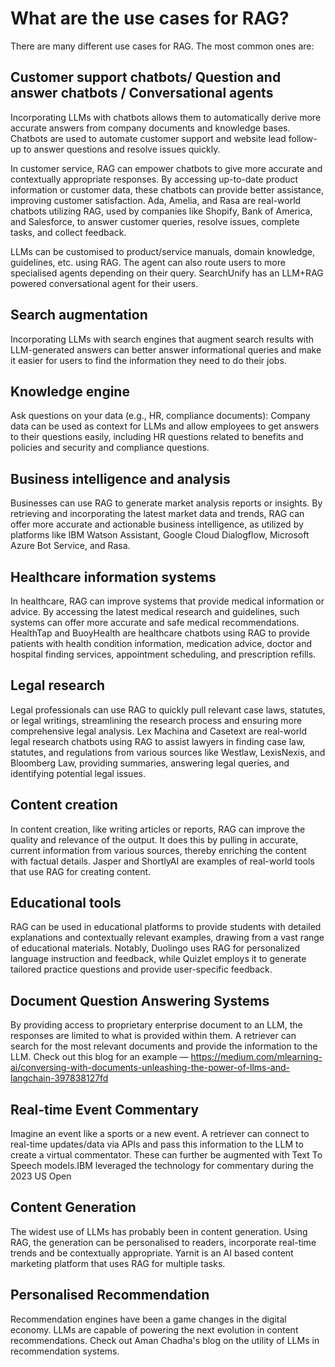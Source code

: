 # What are the use cases for RAG?

There are many different use cases for RAG. The most common ones are:

## Customer support chatbots/ Question and answer chatbots / Conversational agents

Incorporating LLMs with chatbots allows them to automatically derive more accurate answers from company documents and knowledge bases. Chatbots are used to automate customer support and website lead follow-up to answer questions and resolve issues quickly.

In customer service, RAG can empower chatbots to give more accurate and contextually appropriate responses. By accessing up-to-date product information or customer data, these chatbots can provide better assistance, improving customer satisfaction. Ada, Amelia, and Rasa are real-world chatbots utilizing RAG, used by companies like Shopify, Bank of America, and Salesforce, to answer customer queries, resolve issues, complete tasks, and collect feedback.

LLMs can be customised to product/service manuals, domain knowledge, guidelines, etc. using RAG. The agent can also route users to more specialised agents depending on their query. SearchUnify has an LLM+RAG powered conversational agent for their users.

## Search augmentation

Incorporating LLMs with search engines that augment search results with LLM-generated answers can better answer informational queries and make it easier for users to find the information they need to do their jobs.

## Knowledge engine

Ask questions on your data (e.g., HR, compliance documents): Company data can be used as context for LLMs and allow employees to get answers to their questions easily, including HR questions related to benefits and policies and security and compliance questions.

## Business intelligence and analysis

Businesses can use RAG to generate market analysis reports or insights. By retrieving and incorporating the latest market data and trends, RAG can offer more accurate and actionable business intelligence, as utilized by platforms like IBM Watson Assistant, Google Cloud Dialogflow, Microsoft Azure Bot Service, and Rasa.

## Healthcare information systems

In healthcare, RAG can improve systems that provide medical information or advice. By accessing the latest medical research and guidelines, such systems can offer more accurate and safe medical recommendations. HealthTap and BuoyHealth are healthcare chatbots using RAG to provide patients with health condition information, medication advice, doctor and hospital finding services, appointment scheduling, and prescription refills.

## Legal research

Legal professionals can use RAG to quickly pull relevant case laws, statutes, or legal writings, streamlining the research process and ensuring more comprehensive legal analysis. Lex Machina and Casetext are real-world legal research chatbots using RAG to assist lawyers in finding case law, statutes, and regulations from various sources like Westlaw, LexisNexis, and Bloomberg Law, providing summaries, answering legal queries, and identifying potential legal issues.

## Content creation

In content creation, like writing articles or reports, RAG can improve the quality and relevance of the output. It does this by pulling in accurate, current information from various sources, thereby enriching the content with factual details. Jasper and ShortlyAI are examples of real-world tools that use RAG for creating content.

## Educational tools

RAG can be used in educational platforms to provide students with detailed explanations and contextually relevant examples, drawing from a vast range of educational materials. Notably, Duolingo uses RAG for personalized language instruction and feedback, while Quizlet employs it to generate tailored practice questions and provide user-specific feedback.

## Document Question Answering Systems

By providing access to proprietary enterprise document to an LLM, the responses are limited to what is provided within them. A retriever can search for the most relevant documents and provide the information to the LLM. Check out this blog for an example —
https://medium.com/mlearning-ai/conversing-with-documents-unleashing-the-power-of-llms-and-langchain-397838127fd

## Real-time Event Commentary

Imagine an event like a sports or a new event. A retriever can connect to real-time updates/data via APIs and pass this information to the LLM to create a virtual commentator. These can further be augmented with Text To Speech models.IBM leveraged the technology for commentary during the 2023 US Open

## Content Generation

The widest use of LLMs has probably been in content generation. Using RAG, the generation can be personalised to readers, incorporate real-time trends and be contextually appropriate. Yarnit is an AI based content marketing platform that uses RAG for multiple tasks.

## Personalised Recommendation

Recommendation engines have been a game changes in the digital economy. LLMs are capable of powering the next evolution in content recommendations. Check out Aman Chadha's blog on the utility of LLMs in recommendation systems.
